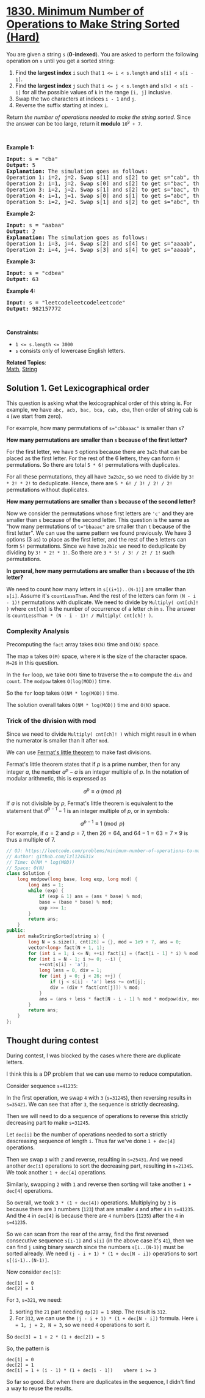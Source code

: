 # [1830. Minimum Number of Operations to Make String Sorted (Hard)](https://leetcode.com/problems/minimum-number-of-operations-to-make-string-sorted/)

<p>You are given a string <code>s</code> (<strong>0-indexed</strong>)​​​​​​. You are asked to perform the following operation on <code>s</code>​​​​​​ until you get a sorted string:</p>

<ol>
	<li>Find <strong>the largest index</strong> <code>i</code> such that <code>1 &lt;= i &lt; s.length</code> and <code>s[i] &lt; s[i - 1]</code>.</li>
	<li>Find <strong>the largest index</strong> <code>j</code> such that <code>i &lt;= j &lt; s.length</code> and <code>s[k] &lt; s[i - 1]</code> for all the possible values of <code>k</code> in the range <code>[i, j]</code> inclusive.</li>
	<li>Swap the two characters at indices <code>i - 1</code>​​​​ and <code>j</code>​​​​​.</li>
	<li>Reverse the suffix starting at index <code>i</code>​​​​​​.</li>
</ol>

<p>Return <em>the number of operations needed to make the string sorted.</em> Since the answer can be too large, return it <strong>modulo</strong> <code>10<sup>9</sup> + 7</code>.</p>

<p>&nbsp;</p>
<p><strong>Example 1:</strong></p>

<pre><strong>Input:</strong> s = "cba"
<strong>Output:</strong> 5
<strong>Explanation:</strong> The simulation goes as follows:
Operation 1: i=2, j=2. Swap s[1] and s[2] to get s="cab", then reverse the suffix starting at 2. Now, s="cab".
Operation 2: i=1, j=2. Swap s[0] and s[2] to get s="bac", then reverse the suffix starting at 1. Now, s="bca".
Operation 3: i=2, j=2. Swap s[1] and s[2] to get s="bac", then reverse the suffix starting at 2. Now, s="bac".
Operation 4: i=1, j=1. Swap s[0] and s[1] to get s="abc", then reverse the suffix starting at 1. Now, s="acb".
Operation 5: i=2, j=2. Swap s[1] and s[2] to get s="abc", then reverse the suffix starting at 2. Now, s="abc".
</pre>

<p><strong>Example 2:</strong></p>

<pre><strong>Input:</strong> s = "aabaa"
<strong>Output:</strong> 2
<strong>Explanation:</strong> The simulation goes as follows:
Operation 1: i=3, j=4. Swap s[2] and s[4] to get s="aaaab", then reverse the substring starting at 3. Now, s="aaaba".
Operation 2: i=4, j=4. Swap s[3] and s[4] to get s="aaaab", then reverse the substring starting at 4. Now, s="aaaab".
</pre>

<p><strong>Example 3:</strong></p>

<pre><strong>Input:</strong> s = "cdbea"
<strong>Output:</strong> 63</pre>

<p><strong>Example 4:</strong></p>

<pre><strong>Input:</strong> s = "leetcodeleetcodeleetcode"
<strong>Output:</strong> 982157772
</pre>

<p>&nbsp;</p>
<p><strong>Constraints:</strong></p>

<ul>
	<li><code>1 &lt;= s.length &lt;= 3000</code></li>
	<li><code>s</code>​​​​​​ consists only of lowercase English letters.</li>
</ul>


**Related Topics**:  
[Math](https://leetcode.com/tag/math/), [String](https://leetcode.com/tag/string/)

## Solution 1. Get Lexicographical order

This question is asking what the lexicographical order of this string is. For example, we have `abc, acb, bac, bca, cab, cba`, then order of string cab is `4` (we start from zero).

For example, how many permutations of `s="cbbaaac"` is smaller than `s`?

**How many permutations are smaller than `s` because of the first letter?**

For the first letter, we have `5` options because there are `3a2b` that can be placed as the first letter. For the rest of the 6 letters, they can form `6!` permutations. So there are total `5 * 6!` permutations with duplicates.

For all these permutations, they all have `3a2b2c`, so we need to divide by `3! * 2! * 2!` to deduplicate. Hence, there are `5 * 6! / 3! / 2! / 2!` permutations without duplicates.

**How many permutations are smaller than `s` because of the second letter?**

Now we consider the permutations whose first letters are `'c'` and they are smaller than `s` because of the second letter. This question is the same as "how many permutations of `t="bbaaac"` are smaller than `t` because of the first letter". We can use the same pattern we found previously. We have 3 options (3 `a`s) to place as the first letter, and the rest of the `5` letters can form `5!` permutations. Since we have `3a2b1c` we need to deduplicate by dividing by `3! * 2! * 1!`. So there are `3 * 5! / 3! / 2! / 1!` such permutations.

**In general, how many permutations are smaller than `s` because of the `i`th letter?**

We need to count how many letters in `s[(i+1)..(N-1)]` are smaller than `s[i]`. Assume it's `countLessThan`. And the rest of the letters can form `(N - i - 1)!` permutations with duplicate. We need to divide by `Multiply( cnt[ch]! )` where `cnt[ch]` is the number of occurrence of a letter `ch` in `s`. The answer is `countLessThan * (N - i - 1)! / Multiply( cnt[ch]! )`.

### Complexity Analysis

Precomputing the `fact` array takes `O(N)` time and `O(N)` space.

The map `m` takes `O(M)` space, where `M` is the size of the character space. `M=26` in this question.

In the `for` loop, we take `O(M)` time to traverse the `m` to compute the `div` and `count`. The `modpow` takes `O(log(MOD))` time.

So the `for` loop takes `O(NM * log(MOD))` time.

The solution overall takes `O(NM * log(MOD))` time and `O(N)` space.

### Trick of the division with mod

Since we need to divide `Multiply( cnt[ch]! )` which might result in `0` when the numerator is smaller than it after `mod`. 

We can use [Fermat's little theorem](https://en.wikipedia.org/wiki/Fermat%27s_little_theorem) to make fast divisions.

Fermat's little theorem states that if $p$ is a prime number, then for any integer $a$, the number $a^p − a$ is an integer multiple of $p$. In the notation of modular arithmetic, this is expressed as

$$ a^p \equiv a \pmod p $$

If $a$ is not divisible by $p$, Fermat's little theorem is equivalent to the statement that $a^{p − 1} − 1$ is an integer multiple of $p$, or in symbols:

$$ a^{p-1} \equiv 1 \pmod p $$
For example, if $a = 2$ and $p = 7$, then $26 = 64$, and $64 − 1 = 63 = 7 × 9$ is thus a multiple of $7$.

```cpp
// OJ: https://leetcode.com/problems/minimum-number-of-operations-to-make-string-sorted/
// Author: github.com/lzl124631x
// Time: O(NM * log(MOD))
// Space: O(N)
class Solution {
    long modpow(long base, long exp, long mod) {
        long ans = 1;
        while (exp) {
            if (exp & 1) ans = (ans * base) % mod;
            base = (base * base) % mod;
            exp >>= 1;
        }
        return ans;
    }
public:
    int makeStringSorted(string s) {
        long N = s.size(), cnt[26] = {}, mod = 1e9 + 7, ans = 0;
        vector<long> fact(N + 1, 1);
        for (int i = 1; i <= N; ++i) fact[i] = (fact[i - 1] * i) % mod;
        for (int i = N - 1; i >= 0; --i) {
            ++cnt[s[i] - 'a'];
            long less = 0, div = 1;
            for (int j = 0; j < 26; ++j) {
                if (j < s[i] - 'a') less += cnt[j];
                div = (div * fact[cnt[j]]) % mod;
            }
            ans = (ans + less * fact[N - i - 1] % mod * modpow(div, mod - 2, mod) % mod) % mod;
        }
        return ans;
    }
};
```

## Thought during contest

During contest, I was blocked by the cases where there are duplicate letters.

I think this is a DP problem that we can use memo to reduce computation.

Consider sequence `s=41235`:

In the first operation, we swap `4` with `3` (`s=31245`), then reversing results in `s=35421`. We can see that after `3`, the sequence is strictly decreasing.

Then we will need to do a sequence of operations to reverse this strictly decreasing part to make `s=31245`.

Let `dec[i]` be the number of operations needed to sort a strictly descreasing sequence of length `i`. Thus far we've done `1 + dec[4]` operations.

Then we swap `3` with `2` and reverse, resulting in `s=25431`. And we need another `dec[i]` operations to sort the decreasing part, resulting in `s=21345`. We took another `1 + dec[4]` operations.

Similarly, swapping `2` with `1` and reverse then sorting will take another `1 + dec[4]` operations.

So overall, we took `3 * (1 + dec[4])` operations. Multiplying by `3` is because there are `3` numbers (`123`) that are smaller `4` and after `4` in `s=41235`. And the `4` in `dec[4]` is because there are `4` numbers (`1235`) after the `4` in `s=41235`.

So we can scan from the rear of the array, find the first reversed consecutive sequence `s[i-1]` and `s[i]` (in the above case it's `41`), then we can find `j` using binary search since the numbers `s[i..(N-1)]` must be sorted already. We need `(j - i + 1) * (1 + dec[N - i])` operations to sort `s[(i-1)..(N-1)]`.

Now consider `dec[i]`:

```
dec[1] = 0
dec[2] = 1
```

For `3`, `s=321`, we need:
1. sorting the `21` part needing `dp[2] = 1` step. The result is `312`.
2. For `312`, we can use the `(j - i + 1) * (1 + dec[N - i])` formula. Here `i = 1, j = 2, N = 3`, so we need `4` operations to sort it.

So `dec[3] = 1 + 2 * (1 + dec[2]) = 5`

So, the pattern is

```
dec[1] = 0
dec[2] = 1
dec[i] = 1 + (i - 1) * (1 + dec[i - 1])    where i >= 3
```

So far so good. But when there are duplicates in the sequence, I didn't find a way to reuse the results.